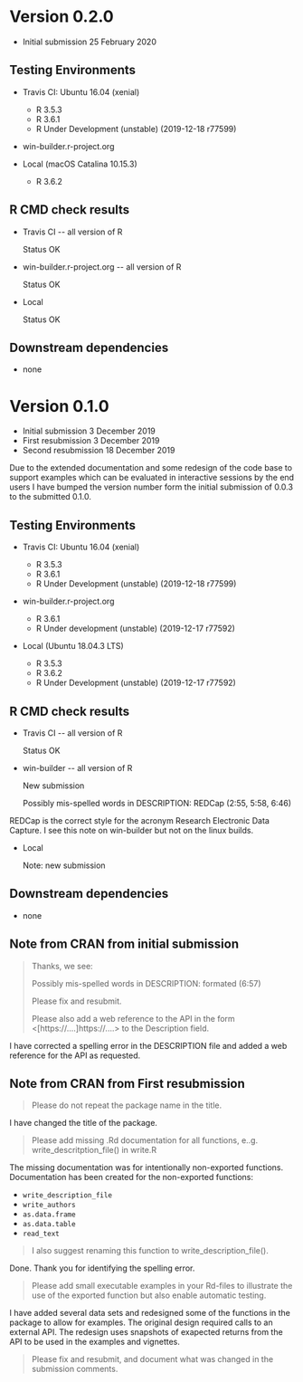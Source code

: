 # Version 0.2.0
- Initial submission 25 February 2020

## Testing Environments

* Travis CI: Ubuntu 16.04 (xenial)
  * R 3.5.3
  * R 3.6.1
  * R Under Development (unstable) (2019-12-18 r77599)

* win-builder.r-project.org

* Local (macOS Catalina 10.15.3)
  * R 3.6.2

## R CMD check results

* Travis CI -- all version of R

    Status OK

* win-builder.r-project.org -- all version of R

    Status OK

* Local

    Status OK

## Downstream dependencies
- none

# Version 0.1.0
- Initial submission 3 December 2019
- First resubmission 3 December 2019
- Second resubmission 18 December 2019

Due to the extended documentation and some redesign of the code base to support
examples which can be evaluated in interactive sessions by the end users I have
bumped the version number form the initial submission of 0.0.3 to the submitted
0.1.0.

## Testing Environments

* Travis CI: Ubuntu 16.04 (xenial)
  * R 3.5.3
  * R 3.6.1
  * R Under Development (unstable) (2019-12-18 r77599)

* win-builder.r-project.org
  * R 3.6.1
  * R Under development (unstable) (2019-12-17 r77592)

* Local (Ubuntu 18.04.3 LTS)
  * R 3.5.3
  * R 3.6.2
  * R Under Development (unstable) (2019-12-17 r77592)

## R CMD check results

* Travis CI -- all version of R

    Status OK

* win-builder -- all version of R

    New submission

    Possibly mis-spelled words in DESCRIPTION:
      REDCap (2:55, 5:58, 6:46)

REDCap is the correct style for the acronym Research Electronic Data Capture.  I
see this note on win-builder but not on the linux builds.

* Local

    Note: new submission

## Downstream dependencies
- none

## Note from CRAN from initial submission
>Thanks, we see:
>
>   Possibly mis-spelled words in DESCRIPTION:
>     formated (6:57)
>
> Please fix and resubmit.
>
> Please also add a web reference to the API in the form <[https://....]https://....> to
> the Description field.

I have corrected a spelling error in the DESCRIPTION file and added a web
reference for the API as requested.

## Note from CRAN from First resubmission

> Please do not repeat the package name in the title.

I have changed the title of the package.


> Please add missing .Rd documentation for all functions, e..g.
> write_descritption_file() in write.R

The missing documentation was for intentionally non-exported functions.
Documentation has been created for the non-exported functions:

* `write_description_file`
* `write_authors`
* `as.data.frame`
* `as.data.table`
* `read_text`

> I also suggest renaming this function to write_description_file().

Done.  Thank you for identifying the spelling error.

> Please add small executable examples in your Rd-files to illustrate the
> use of the exported function but also enable automatic testing.

I have added several data sets and redesigned some of the functions in the
package to allow for examples.  The original design required calls to an
external API.  The redesign uses snapshots of exapected returns from the API to
be used in the examples and vignettes.

> Please fix and resubmit, and document what was changed in the submission
> comments.


